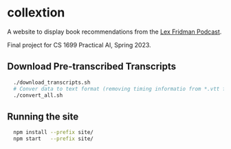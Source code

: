 # collextion

A website to display book recommendations from the [Lex Fridman Podcast](https://lexfridman.com/podcast/).

Final project for CS 1699 Practical AI, Spring 2023.

## Download Pre-transcribed Transcripts

  ```bash
    ./download_transcripts.sh
    # Conver data to text format (removing timing informatio from *.vtt file)
    ./convert_all.sh
  ```

## Running the site

  ```bash
    npm install --prefix site/
    npm start   --prefix site/
  ``` 

